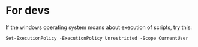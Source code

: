 # For devs

If the windows operating system moans about execution of scripts, try this:

```
Set-ExecutionPolicy -ExecutionPolicy Unrestricted -Scope CurrentUser
```
